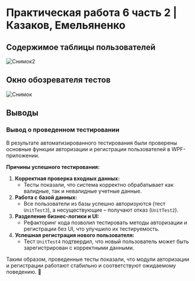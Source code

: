# Практическая работа 6 часть 2 | Казаков, Емельяненко
## Содержимое таблицы пользователей

![Снимок2](https://github.com/user-attachments/assets/05830372-b91d-4160-a70a-4d72b020dbb5)

## Окно обозревателя тестов

![Снимок](https://github.com/user-attachments/assets/25a2a7b9-3706-42bf-bbd9-8a93ee8c316d)

## Выводы

### **Вывод о проведенном тестировании**  

В результате автоматизированного тестирования были проверены основные функции авторизации и регистрации пользователей в WPF-приложении.  

**Причины успешного тестирования:**  
1. **Корректная проверка входных данных:**  
   - Тесты показали, что система корректно обрабатывает как валидные, так и невалидные учетные данные.  
2. **Работа с базой данных:**  
   - Все пользователи из базы успешно авторизуются (тест `UnitTest3`), а несуществующие – получают отказ (`UnitTest2`).  
3. **Разделение бизнес-логики и UI:**  
   - Рефакторинг кода позволил тестировать методы авторизации и регистрации без UI, что улучшило их тестируемость.  
4. **Успешная регистрация нового пользователя:**  
   - Тест `UnitTest4` подтвердил, что новый пользователь может быть зарегистрирован с корректными данными.  

Таким образом, проведенные тесты показали, что модули авторизации и регистрации работают стабильно и соответствуют ожидаемому поведению. 🚀
